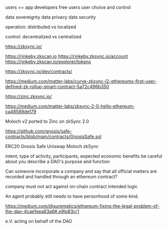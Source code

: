 
users == app developers
free users
user choice and control

data sovereignty
data privacy
data security


operation:
distributed vs localized

control:
decentralized vs centralized



https://zksync.io/

https://rinkeby.zkscan.io
https://rinkeby.zksync.io/account
https://rinkeby.zkscan.io/explorer/tokens

https://zksync.io/dev/contracts/

https://medium.com/matter-labs/curve-zksync-l2-ethereums-first-user-defined-zk-rollup-smart-contract-5a72c496b350

https://zinc.zksync.io/

https://medium.com/matter-labs/zksync-2-0-hello-ethereum-ca48588de179



Moloch v2 ported to Zinc on zkSync 2.0


https://github.com/gnosis/safe-contracts/blob/main/contracts/GnosisSafe.sol


ERC20
Gnosis Safe
Uniswap
Moloch
zkSync

intent, type of activity, participants, expected economic benefits
be careful about you describe a DAO's purpose and function


Can someone incorporate a company and say that all official matters are recorded and handled through an ethereum contract?

company must not act against on-chain contract intended logic

An agent probably still needs to have personhood of some kind.


https://medium.com/@surematics/ethereum-fixing-the-legal-problem-of-the-dao-4cae1eea63a6#.e9lp83cr1



e.V. acting on behalf of the DAO
